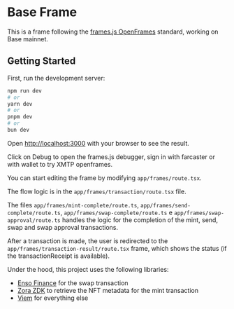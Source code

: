 # Base Frame

This is a frame following the [frames.js OpenFrames](https://framesjs.org/middleware/openframes) standard, working on Base mainnet.

## Getting Started

First, run the development server:

```bash
npm run dev
# or
yarn dev
# or
pnpm dev
# or
bun dev
```

Open [http://localhost:3000](http://localhost:3000) with your browser to see the result.

Click on Debug to open the frames.js debugger, sign in with farcaster or with wallet to try XMTP openframes.

You can start editing the frame by modifying `app/frames/route.tsx`.

The flow logic is in the `app/frames/transaction/route.tsx` file.

The files `app/frames/mint-complete/route.ts`, `app/frames/send-complete/route.ts`, `app/frames/swap-complete/route.ts` e `app/frames/swap-approval/route.ts` handles the logic for the completion of the mint, send, swap and swap approval transactions.

After a transaction is made, the user is redirected to the `app/frames/transaction-result/route.tsx` frame, which shows the status (if the transactionReceipt is available).

Under the hood, this project uses the following libraries:

- [Enso Finance](https://enso.finance) for the swap transaction
- [Zora ZDK](https://docs.zora.co/docs/zora-api/zdk) to retrieve the NFT metadata for the mint transaction
- [Viem](https://viem.sh) for everything else
